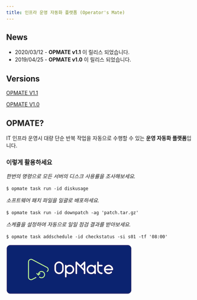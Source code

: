```yaml
---
title: 인프라 운영 자동화 플랫폼 (Operator's Mate)
---
```


## News

- 2020/03/12 - **OPMATE v1.1** 이 릴리스 되었습니다.
- 2019/04/25 - **OPMATE v1.0** 이 릴리스 되었습니다.

## Versions

[OPMATE V1.1](/v1.1)

[OPMATE V1.0](/v1.0)

## OPMATE?

IT 인프라 운영시 대량 단순 반복 작업을 자동으로 수행할 수 있는 **운영 자동화 플랫폼**입니다.

### 이렇게 활용하세요

*한번의 명령으로 모든 서버의 디스크 사용률을 조사해보세요.*

`$ opmate task run -id diskusage`

*소프트웨어 패치 파일을 일괄로 배포하세요.*

`$ opmate task run -id downpatch -ag 'patch.tar.gz'`

*스케쥴을 설정하여 자동으로 일일 점검 결과를 받아보세요.*

`$ opmate task addschedule -id checkstatus -si s01 -tf '08:00'`

![Alt text](/img/logo-blue-small.png)
